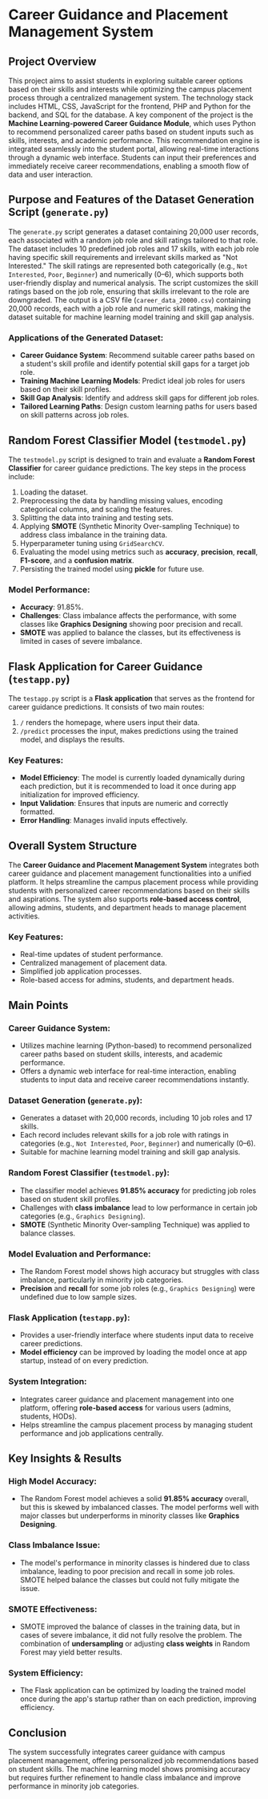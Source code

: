 # Career Guidance and Placement Management System

## Project Overview

This project aims to assist students in exploring suitable career options based on their skills and interests while optimizing the campus placement process through a centralized management system. The technology stack includes HTML, CSS, JavaScript for the frontend, PHP and Python for the backend, and SQL for the database. A key component of the project is the **Machine Learning-powered Career Guidance Module**, which uses Python to recommend personalized career paths based on student inputs such as skills, interests, and academic performance. This recommendation engine is integrated seamlessly into the student portal, allowing real-time interactions through a dynamic web interface. Students can input their preferences and immediately receive career recommendations, enabling a smooth flow of data and user interaction.

## Purpose and Features of the Dataset Generation Script (`generate.py`)

The `generate.py` script generates a dataset containing 20,000 user records, each associated with a random job role and skill ratings tailored to that role. The dataset includes 10 predefined job roles and 17 skills, with each job role having specific skill requirements and irrelevant skills marked as "Not Interested." The skill ratings are represented both categorically (e.g., `Not Interested`, `Poor`, `Beginner`) and numerically (0–6), which supports both user-friendly display and numerical analysis. The script customizes the skill ratings based on the job role, ensuring that skills irrelevant to the role are downgraded. The output is a CSV file (`career_data_20000.csv`) containing 20,000 records, each with a job role and numeric skill ratings, making the dataset suitable for machine learning model training and skill gap analysis.

### Applications of the Generated Dataset:
- **Career Guidance System**: Recommend suitable career paths based on a student's skill profile and identify potential skill gaps for a target job role.
- **Training Machine Learning Models**: Predict ideal job roles for users based on their skill profiles.
- **Skill Gap Analysis**: Identify and address skill gaps for different job roles.
- **Tailored Learning Paths**: Design custom learning paths for users based on skill patterns across job roles.

## Random Forest Classifier Model (`testmodel.py`)

The `testmodel.py` script is designed to train and evaluate a **Random Forest Classifier** for career guidance predictions. The key steps in the process include:
1. Loading the dataset.
2. Preprocessing the data by handling missing values, encoding categorical columns, and scaling the features.
3. Splitting the data into training and testing sets.
4. Applying **SMOTE** (Synthetic Minority Over-sampling Technique) to address class imbalance in the training data.
5. Hyperparameter tuning using `GridSearchCV`.
6. Evaluating the model using metrics such as **accuracy**, **precision**, **recall**, **F1-score**, and a **confusion matrix**.
7. Persisting the trained model using **pickle** for future use.

### Model Performance:
- **Accuracy**: 91.85%.
- **Challenges**: Class imbalance affects the performance, with some classes like **Graphics Designing** showing poor precision and recall.
- **SMOTE** was applied to balance the classes, but its effectiveness is limited in cases of severe imbalance.

## Flask Application for Career Guidance (`testapp.py`)

The `testapp.py` script is a **Flask application** that serves as the frontend for career guidance predictions. It consists of two main routes:
1. `/` renders the homepage, where users input their data.
2. `/predict` processes the input, makes predictions using the trained model, and displays the results.

### Key Features:
- **Model Efficiency**: The model is currently loaded dynamically during each prediction, but it is recommended to load it once during app initialization for improved efficiency.
- **Input Validation**: Ensures that inputs are numeric and correctly formatted.
- **Error Handling**: Manages invalid inputs effectively.

## Overall System Structure

The **Career Guidance and Placement Management System** integrates both career guidance and placement management functionalities into a unified platform. It helps streamline the campus placement process while providing students with personalized career recommendations based on their skills and aspirations. The system also supports **role-based access control**, allowing admins, students, and department heads to manage placement activities.

### Key Features:
- Real-time updates of student performance.
- Centralized management of placement data.
- Simplified job application processes.
- Role-based access for admins, students, and department heads.
  
## Main Points

### Career Guidance System:
- Utilizes machine learning (Python-based) to recommend personalized career paths based on student skills, interests, and academic performance.
- Offers a dynamic web interface for real-time interaction, enabling students to input data and receive career recommendations instantly.

### Dataset Generation (`generate.py`):
- Generates a dataset with 20,000 records, including 10 job roles and 17 skills.
- Each record includes relevant skills for a job role with ratings in categories (e.g., `Not Interested`, `Poor`, `Beginner`) and numerically (0–6).
- Suitable for machine learning model training and skill gap analysis.

### Random Forest Classifier (`testmodel.py`):
- The classifier model achieves **91.85% accuracy** for predicting job roles based on student skill profiles.
- Challenges with **class imbalance** lead to low performance in certain job categories (e.g., `Graphics Designing`).
- **SMOTE** (Synthetic Minority Over-sampling Technique) was applied to balance classes.

### Model Evaluation and Performance:
- The Random Forest model shows high accuracy but struggles with class imbalance, particularly in minority job categories.
- **Precision** and **recall** for some job roles (e.g., `Graphics Designing`) were undefined due to low sample sizes.

### Flask Application (`testapp.py`):
- Provides a user-friendly interface where students input data to receive career predictions.
- **Model efficiency** can be improved by loading the model once at app startup, instead of on every prediction.

### System Integration:
- Integrates career guidance and placement management into one platform, offering **role-based access** for various users (admins, students, HODs).
- Helps streamline the campus placement process by managing student performance and job applications centrally.

## Key Insights & Results

### High Model Accuracy:
- The Random Forest model achieves a solid **91.85% accuracy** overall, but this is skewed by imbalanced classes. The model performs well with major classes but underperforms in minority classes like **Graphics Designing**.

### Class Imbalance Issue:
- The model's performance in minority classes is hindered due to class imbalance, leading to poor precision and recall in some job roles. SMOTE helped balance the classes but could not fully mitigate the issue.

### SMOTE Effectiveness:
- SMOTE improved the balance of classes in the training data, but in cases of severe imbalance, it did not fully resolve the problem. The combination of **undersampling** or adjusting **class weights** in Random Forest may yield better results.

### System Efficiency:
- The Flask application can be optimized by loading the trained model once during the app's startup rather than on each prediction, improving efficiency.

## Conclusion

The system successfully integrates career guidance with campus placement management, offering personalized job recommendations based on student skills. The machine learning model shows promising accuracy but requires further refinement to handle class imbalance and improve performance in minority job categories.
